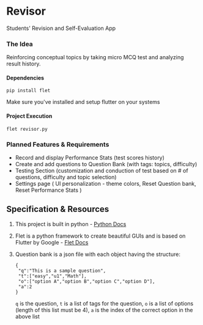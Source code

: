 # Revisor
Students' Revision and Self-Evaluation App



### The Idea
Reinforcing conceptual topics by taking micro MCQ test and analyzing result history.

#### Dependencies
```
pip install flet
```
Make sure you've installed and setup flutter on your systems
#### Project Execution
```
flet revisor.py
```

### Planned Features & Requirements
- Record and display Performance Stats (test scores history)
- Create and add questions to Question Bank (with tags: topics, difficulty)
- Testing Section (customization and conduction of test based on # of questions, difficulty and topic selection)
- Settings page ( UI personalization - theme colors, Reset Question bank, Reset Performance Stats )


## Specification & Resources
1. This project is built in python - [Python Docs](https://www.python.org/doc/)
2. Flet is a python framework to create beautiful GUIs and is based on Flutter by Google - [Flet Docs](https://flet.dev/docs)
3. Question bank is a json file with each object having the structure:
   
   ```
   {
    "q":"This is a sample question",
    "t":["easy","u1","Math"],
    "o":["option A","option B","option C","option D"],
    "a":2
   }
   ```

   `q` is the question,
   `t` is a list of tags for the question,
   `o` is a list of options (length of this list must be 4),
   `a` is the index of the correct option in the above list
